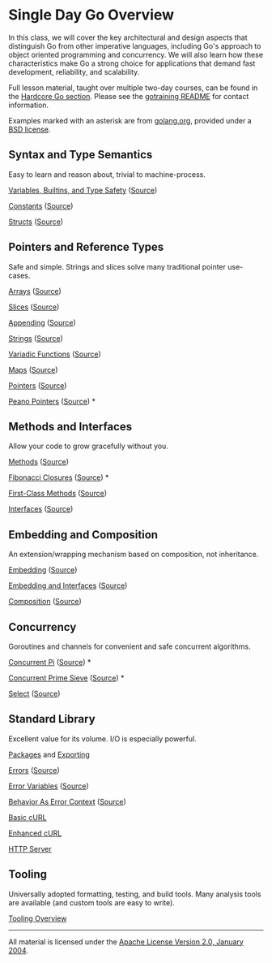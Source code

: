 # Single Day Go Overview

In this class, we will cover the key architectural and design aspects that distinguish Go from other imperative languages, including Go's approach to object oriented programming and concurrency. We will also learn how these characteristics make Go a strong choice for applications that demand fast development, reliability, and scalability.

Full lesson material, taught over multiple two-day courses, can be found in the [Hardcore Go section](../hardcorego/README.md). Please see the [gotraining README](../../README.md) for contact information.

Examples marked with an asterisk are from [golang.org](http://golang.org/), provided under a [BSD license](https://golang.org/LICENSE).

## Syntax and Type Semantics

Easy to learn and reason about, trivial to machine-process.

[Variables, Builtins, and Type Safety](http://play.golang.org/p/6w6hBNE75a) ([Source](../../../topics/variables/example1/example1.go))

[Constants](http://play.golang.org/p/ZHfzj2_Rse) ([Source](misc/consts/main.go))

[Structs](http://play.golang.org/p/TAX6NpPaEu) ([Source](../../../topics/struct_types/example1/example1.go))

## Pointers and Reference Types

Safe and simple. Strings and slices solve many traditional pointer use-cases.

[Arrays](http://play.golang.org/p/2D24t6fbW_) ([Source](../../../topics/arrays/example1/example1.go))

[Slices](http://play.golang.org/p/AFb1SZ_1WZ) ([Source](../../../topics/slices/example3/example3.go))

[Appending](http://play.golang.org/p/BSNAUj2pd-) ([Source](../../../topics/slices/exercises/exercise1/exercise1.go))

[Strings](http://play.golang.org/p/W3c_iWsvqj) ([Source](../../../topics/slices/example5/example5.go))

[Variadic Functions](http://play.golang.org/p/5uDVuormwB) ([Source](../../../topics/slices/example6/example6.go))

[Maps](http://play.golang.org/p/FcY_0ckwOZ) ([Source](../../../topics/maps/example3/example3.go))

[Pointers](http://play.golang.org/p/FWmGnVUDoA) ([Source](../../../topics/pointers/example2/example2.go))

[Peano Pointers](http://play.golang.org/p/7XdrgbTfZn) ([Source](https://golang.org/doc/play/peano.go)) *

## Methods and Interfaces

Allow your code to grow gracefully without you.

[Methods](http://play.golang.org/p/ovMH0wrl4B) ([Source](../../../topics/methods/example1/example1.go))

[Fibonacci Closures](http://play.golang.org/p/A0nH96VB4S) ([Source](https://golang.org/doc/play/fib.go)) *

[First-Class Methods](http://play.golang.org/p/MNI1jR8Ets) ([Source](../../../topics/methods/advanced/example1/example1.go))

[Interfaces](http://play.golang.org/p/CaBE4Z8-VR) ([Source](../../../topics/interfaces/exercises/exercise1/exercise1.go))

## Embedding and Composition

An extension/wrapping mechanism based on composition, not inheritance.

[Embedding](http://play.golang.org/p/wAV3xnKj60) ([Source](../../../topics/embedding/example2/example2.go))

[Embedding and Interfaces](http://play.golang.org/p/_MiwwXZbVI) ([Source](../../../topics/embedding/example3/example3.go))

[Composition](http://play.golang.org/p/QnkL-UIVJN) ([Source](../../../topics/composition/example2/example2.go))

## Concurrency

Goroutines and channels for convenient and safe concurrent algorithms.

[Concurrent Pi](http://play.golang.org/p/RdbPXQcZHi) ([Source](https://golang.org/doc/play/pi.go)) *

[Concurrent Prime Sieve](https://golang.org/s/prime-sieve) ([Source](https://golang.org/doc/play/sieve.go)) *

[Select](http://play.golang.org/p/Sv_eWCWqiJ) ([Source](../../../topics/channels/example4/example4.go))

## Standard Library

Excellent value for its volume. I/O is especially powerful.

[Packages](../../../topics/exporting/example5/example5.go) and [Exporting](../../../topics/exporting/example5/users/users.go)

[Errors](http://play.golang.org/p/PiSDQj1UCB) ([Source](../../../topics/error_handling/example1/example1.go))

[Error Variables](https://play.golang.org/p/FRnwmQx_ZI) ([Source](../../../topics/error_handling/example2/example2.go))

[Behavior As Error Context](http://play.golang.org/p/6GYqwSxHjI) ([Source](../../../topics/error_handling/example4/example4.go))

[Basic cURL](misc/curl1/gocurl.go)

[Enhanced cURL](misc/curl2/gocurl.go)

[HTTP Server](misc/serv/serv.go)

## Tooling

Universally adopted formatting, testing, and build tools. Many analysis tools are available (and custom tools are easy to write).

[Tooling Overview](http://go-talks.appspot.com/github.com/xtblog/gotalks/tools.slide)

___
All material is licensed under the [Apache License Version 2.0, January 2004](http://www.apache.org/licenses/LICENSE-2.0).
